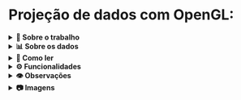 <html>

<h1><b>Projeção de dados com OpenGL: </b></h1>

<details>
  <summary><b>📄 Sobre o trabalho</b></summary>

O Trabalho a seguir foi referente à Disciplina de Computação Gráfica, basicamente eu tive que fazer 
uma projeção de dados retirados de um arquivo .CSV.

</details>

<details>
  <summary><b>📊 Sobre os dados</b></summary>

Meu dataset foi retirado da internet e aqui está o [link](https://people.sc.fsu.edu/~jburkardt/data/csv/csv.html), o nome do csv é ```hurricanes.csv```, ele 
provavelmente está com algumas modificações, eu por exemplo retirei o header do documento para 
facilitar na aquisição dos dados), se trata do número de casos de vendavais/tornados registrados 
dos meses de Maio - Dezembro, dos anos de 2005 até 2015. 

</details>

<details>
  <summary><b>📖 Como ler</b></summary>

A leitura da projeção deve ser feita da esquerda para a direita (iniciando da cor rosa até a cor 
vermelha). Cada ano é representado por uma bolinha colorida e cada projeção seria o mês, é possível 
ver o título da janela mudar de acordo com o mês projetado. 

</details>

<details>
  <summary><b>⚙️ Funcionalidades</b></summary>

Para mudar a projeção para ver os dados de outros meses, basta apertar 'M'. 
É possível dar zoom_in e zoom_out com '+' e '-'.
Também é possível rotacionar a projeção ao longo do eixo X com as teclas 'J' e 'L'.
É possível mudar de projeção por pontos para uma projeção como gráfico de linhas com o botão '1'.

</details>

<details>
  <summary><b>👁️ Observações</b></summary>

Ao longo do código também é possível ver diversas partes comentadas que eu utilizei para 
testar quanto as conversões dos valores que eu retirava do documento.
</details>

<details>
  <summary><b>📷 Imagens</b></summary>


![img01](https://github.com/AX414/projecao-dados/blob/main/Imagens/img01.png)
![img02](https://github.com/AX414/projecao-dados/blob/main/Imagens/img02.png)
![img03](https://github.com/AX414/projecao-dados/blob/main/Imagens/img03.png)

</details>

</html>


